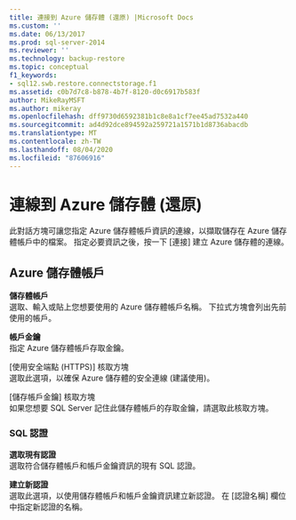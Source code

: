 ```yaml
---
title: 連接到 Azure 儲存體 (還原) |Microsoft Docs
ms.custom: ''
ms.date: 06/13/2017
ms.prod: sql-server-2014
ms.reviewer: ''
ms.technology: backup-restore
ms.topic: conceptual
f1_keywords:
- sql12.swb.restore.connectstorage.f1
ms.assetid: c0b7d7c8-b878-4b7f-8120-d0c6917b583f
author: MikeRayMSFT
ms.author: mikeray
ms.openlocfilehash: dff9730d6592381b1c8e8a1cf7ee45ad7532a440
ms.sourcegitcommit: ad4d92dce894592a259721a1571b1d8736abacdb
ms.translationtype: MT
ms.contentlocale: zh-TW
ms.lasthandoff: 08/04/2020
ms.locfileid: "87606916"
---
```

# <a name="connect-to-azure-storage-restore"></a>連線到 Azure 儲存體 (還原)
  此對話方塊可讓您指定 Azure 儲存體帳戶資訊的連線，以擷取儲存在 Azure 儲存體帳戶中的檔案。 指定必要資訊之後，按一下 [連接]  建立 Azure 儲存體的連線。  
  
## <a name="azure-storage-account"></a>Azure 儲存體帳戶  
 **儲存體帳戶**  
 選取、輸入或貼上您想要使用的 Azure 儲存體帳戶名稱。 下拉式方塊會列出先前使用的帳戶。  
  
 **帳戶金鑰**  
 指定 Azure 儲存體帳戶存取金鑰。  
  
 [使用安全端點 (HTTPS)]  核取方塊  
 選取此選項，以確保 Azure 儲存體的安全連線 (建議使用)。  
  
 [儲存帳戶金鑰]  核取方塊  
 如果您想要 SQL Server 記住此儲存體帳戶的存取金鑰，請選取此核取方塊。  
  
### <a name="sql-credential"></a>SQL 認證  
 **選取現有認證**  
 選取符合儲存體帳戶和帳戶金鑰資訊的現有 SQL 認證。  
  
 **建立新認證**  
 選取此選項，以使用儲存體帳戶和帳戶金鑰資訊建立新認證。 在 [認證名稱]  欄位中指定新認證的名稱。  
  
  
